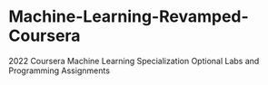 # Machine-Learning-Revamped-Coursera
2022 Coursera Machine Learning Specialization Optional Labs and Programming Assignments
